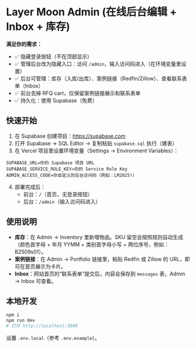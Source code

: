 # Layer Moon Admin (在线后台编辑 + Inbox + 库存)

**满足你的需求：**
- ✅ 隐藏登录按钮（不在顶部显示）
- ✅ 管理后台改为隐藏入口：访问 `/admin`，输入访问码进入（在环境变量里设置）
- ✅ 后台可管理：库存（入库/出库）、案例链接（Redfin/Zillow）、查看联系表单（Inbox）
- ✅ 前台去掉 RFQ cart，仅保留案例链接展示和联系表单
- ✅ 持久化：使用 Supabase（免费）

## 快速开始
1. 在 Supabase 创建项目：https://supabase.com
2. 打开 Supabase → SQL Editor → 复制粘贴 `supabase.sql` 执行（建表）
3. 在 Vercel 项目里设置环境变量（Settings → Environment Variables）：
```
SUPABASE_URL=你的 Supabase 项目 URL
SUPABASE_SERVICE_ROLE_KEY=你的 Service Role Key
ADMIN_ACCESS_CODE=你自定义的后台访问码（例如：LM2025!）
```
4. 部署完成后：
   - 前台：`/`（首页，无登录按钮）
   - 后台：`/admin`（输入访问码进入）

## 使用说明
- **库存**：在 Admin → Inventory 里新增物品。SKU 留空会按照规则自动生成（颜色首字母 + 年月 YYMM + 类别首字母小写 + 两位序号，例如：B2509s01）。
- **案例链接**：在 Admin → Portfolio 链接里，粘贴 Redfin 或 Zillow 的 URL，即可在首页展示为卡片。
- **Inbox**：网站首页的“联系表单”提交后，内容会保存到 `messages` 表，Admin → Inbox 可查看。

## 本地开发
```bash
npm i
npm run dev
# 打开 http://localhost:3000
```
设置 `.env.local`（参考 `.env.example`）。

